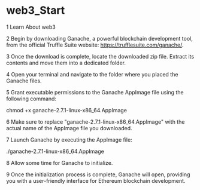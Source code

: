 # web3_Start
1 Learn About web3

2 Begin by downloading Ganache, a powerful blockchain development tool, from the official Truffle Suite website: https://trufflesuite.com/ganache/.

3 Once the download is complete, locate the downloaded zip file. Extract its contents and move them into a dedicated folder.

4 Open your terminal and navigate to the folder where you placed the Ganache files.

5 Grant executable permissions to the Ganache AppImage file using the following command:

chmod +x ganache-2.7.1-linux-x86_64.AppImage

6 Make sure to replace "ganache-2.7.1-linux-x86_64.AppImage" with the actual name of the AppImage file you downloaded.

7 Launch Ganache by executing the AppImage file:

./ganache-2.7.1-linux-x86_64.AppImage

8 Allow some time for Ganache to initialize.

9 Once the initialization process is complete, Ganache will open, providing you with a user-friendly interface for Ethereum blockchain development.
